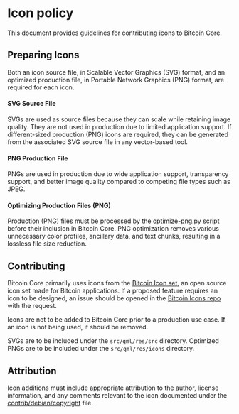 
# Icon policy
This document provides guidelines for contributing icons to Bitcoin Core.

## Preparing Icons
Both an icon source file, in Scalable Vector Graphics (SVG) format,
and an optimized production file, in Portable Network Graphics (PNG) format,
are required for each icon.

#### SVG Source File
SVGs are used as source files because they can scale while retaining image quality.
They are not used in production due to limited application support.
If different-sized production (PNG) icons are required,
they can be generated from the associated SVG source file in any vector-based tool.

#### PNG Production File
PNGs are used in production due to wide application support, transparency support,
and better image quality compared to competing file types such as JPEG.

#### Optimizing Production Files (PNG)
Production (PNG) files must be processed by the [optimize-png.py](https://github.com/bitcoin-core/bitcoin-maintainer-tools/blob/master/optimise-pngs.py) script before their inclusion in Bitcoin Core.
PNG optimization removes various unnecessary color profiles, ancillary data,
and text chunks, resulting in a lossless file size reduction.

## Contributing
Bitcoin Core primarily uses icons from the [Bitcoin Icon set](https://github.com/BitcoinDesign/Bitcoin-Icons),
an open source icon set made for Bitcoin applications.
If a proposed feature requires an icon to be designed,
an issue should be opened in the [Bitcoin Icons repo](https://github.com/BitcoinDesign/Bitcoin-Icons/issues)
with the request.

Icons are not to be added to Bitcoin Core prior to a production use case.
If an icon is not being used, it should be removed.

SVGs are to be included under the `src/qml/res/src` directory.
Optimized PNGs are to be included under the `src/qml/res/icons` directory.

## Attribution
Icon additions must include appropriate attribution to the author, license information, and any comments relevant to the icon documented under the
[contrib/debian/copyright](../../../contrib/debian/copyright) file.